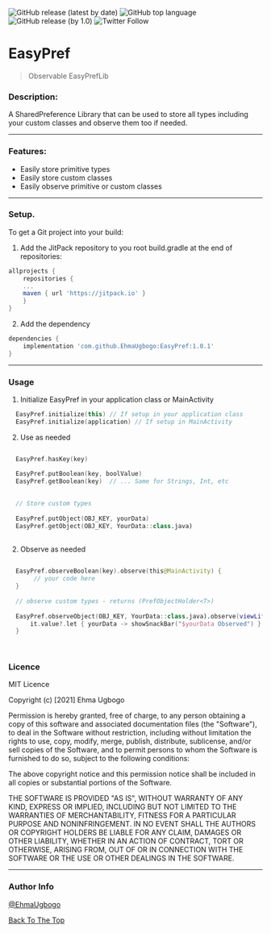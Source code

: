 ![GitHub release (latest by date)](https://img.shields.io/github/v/release/EhmaUgbogo/EasyPref?style=flat-square) ![GitHub top language](https://img.shields.io/github/languages/top/EhmaUgbogo/EasyPref?style=flat-square) ![GitHub release (by 1.0)](https://img.shields.io/github/downloads/EhmaUgbogo/EasyPref/1.0/total?style=flat-square) ![Twitter Follow](https://img.shields.io/twitter/follow/EhmaUgbogo?style=social)

# EasyPref

> Observable EasyPrefLib

### Description:
A SharedPreference Library that can be used to store all types including your custom classes and observe them too if needed.
___

### Features:
- Easily store primitive types
- Easily store custom classes
- Easily observe primitive or custom classes

___

### Setup. 
To get a Git project into your build: 

1. Add the JitPack repository to you root build.gradle at the end of repositories:

```groovy
allprojects {
    repositories {
	...
	maven { url 'https://jitpack.io' }
    }
}
```

2. Add the dependency

```groovy
dependencies {
    implementation 'com.github.EhmaUgbogo:EasyPref:1.0.1'
}
```
___

### Usage

1. Initialize EasyPref in your application class or MainActivity

```kotlin
  EasyPref.initialize(this) // If setup in your application class
  EasyPref.initialize(application) // If setup in MainActivity
```

2. Use as needed

```kotlin

  EasyPref.hasKey(key)

  EasyPref.putBoolean(key, boolValue)
  EasyPref.getBoolean(key)  // ... Same for Strings, Int, etc 
  
  
  // Store custom types
  
  EasyPref.putObject(OBJ_KEY, yourData)
  EasyPref.getObject(OBJ_KEY, YourData::class.java)
  
```

2. Observe as needed

```kotlin
  
  EasyPref.observeBoolean(key).observe(this@MainActivity) {
       // your code here
  }
  
  // observe custom types - returns (PrefObjectHolder<T>)
  
  EasyPref.observeObject(OBJ_KEY, YourData::class.java).observe(viewLifecycleOwner) {
      it.value?.let { yourData -> showSnackBar("$yourData Observed") }
  }
 
  
```


### Licence

MIT Licence

Copyright (c) [2021] Ehma Ugbogo

Permission is hereby granted, free of charge, to any person obtaining
a copy of this software and associated documentation files (the
"Software"), to deal in the Software without restriction, including
without limitation the rights to use, copy, modify, merge, publish,
distribute, sublicense, and/or sell copies of the Software, and to
permit persons to whom the Software is furnished to do so, subject to
the following conditions:

The above copyright notice and this permission notice shall be
included in all copies or substantial portions of the Software.

THE SOFTWARE IS PROVIDED "AS IS", WITHOUT WARRANTY OF ANY KIND,
EXPRESS OR IMPLIED, INCLUDING BUT NOT LIMITED TO THE WARRANTIES OF
MERCHANTABILITY, FITNESS FOR A PARTICULAR PURPOSE AND
NONINFRINGEMENT. IN NO EVENT SHALL THE AUTHORS OR COPYRIGHT HOLDERS BE
LIABLE FOR ANY CLAIM, DAMAGES OR OTHER LIABILITY, WHETHER IN AN ACTION
OF CONTRACT, TORT OR OTHERWISE, ARISING FROM, OUT OF OR IN CONNECTION
WITH THE SOFTWARE OR THE USE OR OTHER DEALINGS IN THE SOFTWARE.

___

### Author Info

[@EhmaUgbogo](https://twitter.com/EhmaUgbogo)


[Back To The Top](#easypref)


